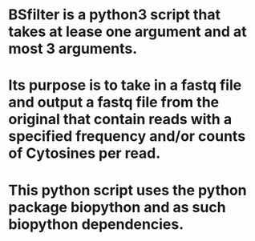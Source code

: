 # BSfilter is a python3 script that takes at lease one argument and at most 3 arguments.
# Its purpose is to take in a fastq file and output a fastq file from the original that contain reads with a specified frequency and/or counts of Cytosines per read.
# This python script uses the python package biopython and as such biopython dependencies.
